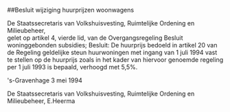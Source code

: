 <meta http-equiv='Content-Type' content='text/html; charset=utf-8' />

##Besluit wijziging huurprijzen woonwagens

De Staatssecretaris van Volkshuisvesting, Ruimtelijke Ordening en Milieubeheer,  
gelet op artikel 4, vierde lid, van de Overgangsregeling Besluit woninggebonden subsidies;
Besluit:     De huurprijs bedoeld in artikel 20 van de Regeling geldelijke steun huurwoningen met ingang van 1 juli 1994 vast te stellen op de huurprijs zoals in het kader van hiervoor genoemde regeling per 1 juli 1993 is bepaald, verhoogd met 5,5%.     

's-Gravenhage 
3 mei 1994    

De 
Staatssecretaris van Volkshuisvesting, Ruimtelijke Ordening en Milieubeheer, 
E.Heerma    
